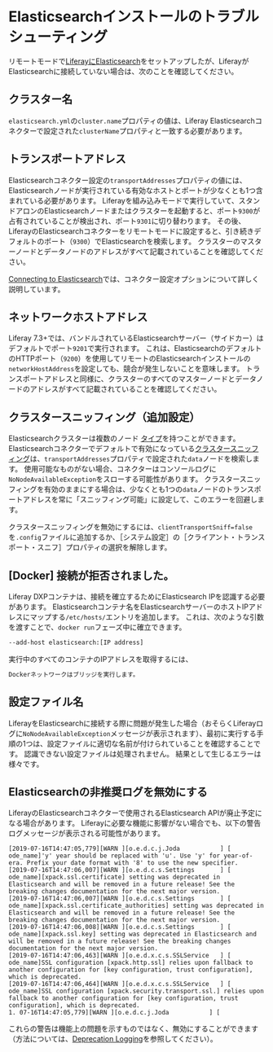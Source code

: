 # Elasticsearchインストールのトラブルシューティング

リモートモードで[LiferayにElasticsearch](./getting-started-with-elasticsearch.md)をセットアップしたが、LiferayがElasticsearchに接続していない場合は、次のことを確認してください。

## クラスター名

`elasticsearch.yml`の`cluster.name`プロパティの値は、Liferay Elasticsearchコネクターで設定された`clusterName`プロパティと一致する必要があります。

## トランスポートアドレス

Elasticsearchコネクター設定の`transportAddresses`プロパティの値には、Elasticsearchノードが実行されている有効なホストとポートが少なくとも1つ含まれている必要があります。 Liferayを組み込みモードで実行していて、スタンドアロンのElasticsearchノードまたはクラスターを起動すると、ポート`9300`が占有されていることが検出され、ポート`9301`に切り替わります。 その後、LiferayのElasticsearchコネクターをリモートモードに設定すると、引き続きデフォルトのポート（`9300`）でElasticsearchを検索します。 クラスターのマスターノードとデータノードのアドレスがすべて記載されていることを確認してください。

[Connecting to Elasticsearch](./connecting-to-elasticsearch.md)では、コネクター設定オプションについて詳しく説明しています。

## ネットワークホストアドレス

Liferay 7.3+では、バンドルされているElasticsearchサーバー（サイドカー）はデフォルトでポート`9201`で実行されます。 これは、ElasticsearchのデフォルトのHTTPポート（`9200`）を使用してリモートのElasticsearchインストールの`networkHostAddress`を設定しても、競合が発生しないことを意味します。 トランスポートアドレスと同様に、クラスターのすべてのマスターノードとデータノードのアドレスがすべて記載されていることを確認してください。

## クラスタースニッフィング（追加設定）

Elasticsearchクラスターは複数のノード [タイプ](https://www.elastic.co/guide/en/elasticsearch/reference/7.x/modules-node.html#modules-node)を持つことができます。  Elasticsearchコネクターでデフォルトで有効になっている[クラスタースニッフィング](https://www.elastic.co/guide/en/elasticsearch/client/java-api/7.x/transport-client.html)は、`transportAddresses`プロパティで設定された`data`ノードを検索します。 使用可能なものがない場合、コネクターはコンソールログに`NoNodeAvailableException`をスローする可能性があります。 クラスタースニッフィングを有効のままにする場合は、少なくとも1つの`data`ノードのトランスポートアドレスを常に「スニッフィング可能」に設定して、このエラーを回避します。

クラスタースニッフィングを無効にするには、`clientTransportSniff=false`を`.config`ファイルに追加するか、［システム設定］の［クライアント・トランスポート・スニフ］プロパティの選択を解除します。

## [Docker] 接続が拒否されました。

Liferay DXPコンテナは、接続を確立するためにElasticsearch IPを認識する必要があります。 Elasticsearchコンテナ名をElasticsearchサーバーのホストIPアドレスにマップする`/etc/hosts/`エントリを追加します。 これは、次のような引数を渡すことで、`docker run`フェーズ中に確立できます。

```bash
--add-host elasticsearch:[IP address]
```

実行中のすべてのコンテナのIPアドレスを取得するには、

```bash
Dockerネットワークはブリッジを実行します。
```

## 設定ファイル名

LiferayをElasticsearchに接続する際に問題が発生した場合（おそらくLiferayログに`NoNodeAvailableException`メッセージが表示されます）、最初に実行する手順の1つは、設定ファイルに適切な名前が付けられていることを確認することです。 認識できない設定ファイルは処理されません。 結果として生じるエラーは様々です。

## Elasticsearchの非推奨ログを無効にする

LiferayのElasticsearchコネクターで使用されるElasticsearch APIが廃止予定になる場合があります。 Liferayに必要な機能に影響がない場合でも、以下の警告ログメッセージが表示される可能性があります。

```
[2019-07-16T14:47:05,779][WARN ][o.e.d.c.j.Joda           ] [
ode_name]'y' year should be replaced with 'u'. Use 'y' for year-of-era. Prefix your date format with '8' to use the new specifier.
[2019-07-16T14:47:06,007][WARN ][o.e.d.c.s.Settings       ] [
ode_name][xpack.ssl.certificate] setting was deprecated in Elasticsearch and will be removed in a future release! See the breaking changes documentation for the next major version.
[2019-07-16T14:47:06,007][WARN ][o.e.d.c.s.Settings       ] [
ode_name][xpack.ssl.certificate_authorities] setting was deprecated in Elasticsearch and will be removed in a future release! See the breaking changes documentation for the next major version.
[2019-07-16T14:47:06,008][WARN ][o.e.d.c.s.Settings       ] [
ode_name][xpack.ssl.key] setting was deprecated in Elasticsearch and will be removed in a future release! See the breaking changes documentation for the next major version.
[2019-07-16T14:47:06,463][WARN ][o.e.d.x.c.s.SSLService   ] [
ode_name]SSL configuration [xpack.http.ssl] relies upon fallback to another configuration for [key configuration, trust configuration], which is deprecated.
[2019-07-16T14:47:06,464][WARN ][o.e.d.x.c.s.SSLService   ] [
ode_name]SSL configuration [xpack.security.transport.ssl.] relies upon fallback to another configuration for [key configuration, trust configuration], which is deprecated.
1. 07-16T14:47:05,779][WARN ][o.e.d.c.j.Joda           ] [
```

これらの警告は機能上の問題を示すものではなく、無効にすることができます（方法については、[Deprecation Logging](https://www.elastic.co/guide/en/elasticsearch/reference/7.x/logging.html#deprecation-logging)を参照してください）。
